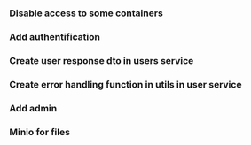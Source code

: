 
### Disable access to some containers
### Add authentification
### Create user response dto in users service
### Create error handling function in utils in user service
### Add admin
### Minio for files
